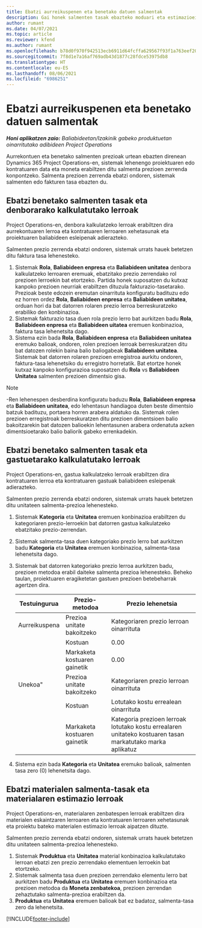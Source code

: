 ```yaml
---
title: Ebatzi aurreikuspenen eta benetako datuen salmentak
description: Gai honek salmenten tasak ebazteko moduari eta estimazioei buruzko informazioa eskaintzen du.
author: rumant
ms.date: 04/07/2021
ms.topic: article
ms.reviewer: kfend
ms.author: rumant
ms.openlocfilehash: b78d0f970f942513ecb6911d64fcffa629567f93f1a763eef20ca168080e4d02
ms.sourcegitcommit: 7f8d1e7a16af769adb43d1877c28fdce53975db8
ms.translationtype: HT
ms.contentlocale: eu-ES
ms.lasthandoff: 08/06/2021
ms.locfileid: "6986251"
---
```

# <a name="resolve-sales-prices-for-estimates-and-actuals"></a>Ebatzi aurreikuspenen eta benetako datuen salmentak

_**Honi aplikatzen zaio:** Baliabideetan/Izakinik gabeko produktuetan oinarritutako adibideen Project Operations_

Aurrekontuen eta benetako salmenten prezioak urtean ebazten direnean Dynamics 365 Project Operations-en, sistemak lehenengo proiektuaren edo kontratuaren data eta moneta erabiltzen ditu salmenta prezioen zerrenda konpontzeko. Salmenta prezioen zerrenda ebatzi ondoren, sistemak salmenten edo fakturen tasa ebazten du.

## <a name="resolve-sales-rates-on-actual-and-estimate-lines-for-time"></a>Ebatzi benetako salmenten tasak eta denborarako kalkulatutako lerroak

Project Operations-en, denbora kalkulatzeko lerroak erabiltzen dira aurrekontuaren lerroa eta kontratuaren lerroaren xehetasunak eta proiektuaren baliabideen esleipenak adierazteko.

Salmenten prezio zerrenda ebatzi ondoren, sistemak urrats hauek betetzen ditu faktura tasa lehenesteko.

1. Sistemak **Rola**, **Baliabideen enpresa** eta **Baliabideen unitatea** denbora kalkulatzeko lerroaren eremuak, ebatzitako prezio zerrendako rol prezioen lerroekin bat etortzeko. Partida honek suposatzen du kutxaz kanpoko prezioen neurriak erabiltzen dituzula fakturazio-tasetarako. Prezioak beste edozein eremutan oinarrituta konfiguratu badituzu edo ez horren ordez **Rola**, **Baliabideen enpresa** eta **Baliabideen unitatea**, orduan hori da bat datorren rolaren prezio lerroa berreskuratzeko erabiliko den konbinazioa.
2. Sistemak fakturazio tasa duen rola prezio lerro bat aurkitzen badu **Rola**, **Baliabideen enpresa** eta **Baliabideen uitatea** eremuen konbinazioa, faktura tasa lehenetsita dago.
3. Sistema ezin bada **Rola**, **Baliabideen enpresa** eta **Baliabideen unitatea** eremuko balioak, ondoren, rolen prezioen lerroak berreskuratzen ditu bat datozen rolekin baina balio baliogabeak **Baliabideen unitatea**. Sistemak bat datorren rolaren prezioen erregistroa aurkitu ondoren, faktura-tasa lehenetsiko du erregistro horretatik. Bat etortze honek kutxaz kanpoko konfigurazioa suposatzen du **Rola** vs **Baliabideen Unitatea** salmenten prezioen dimentsio gisa.

> [!NOTE]
> -Ren lehenespen desberdina konfiguratu baduzu **Rola**, **Baliabideen enpresa** eta **Baliabideen unitatea**, edo lehentasun handiagoa duten beste dimentsio batzuk badituzu, portaera horren arabera aldatuko da. Sistemak rolen prezioen erregistroak berreskuratzen ditu prezioen dimentsioen balio bakoitzarekin bat datozen balioekin lehentasunen arabera ordenatuta azken dimentsioetarako balio baliorik gabeko errenkadekin.

## <a name="resolve-sales-rates-on-actual-and-estimate-lines-for-expense"></a>Ebatzi benetako salmenten tasak eta gastuetarako kalkulatutako lerroak

Project Operations-en, gastua kalkulatzeko lerroak erabiltzen dira kontratuaren lerroa eta kontratuaren gastuak baliabideen esleipenak adierazteko.

Salmenten prezio zerrenda ebatzi ondoren, sistemak urrats hauek betetzen ditu unitateen salmenta-prezioa lehenesteko.

1. Sistemak **Kategoria** eta **Unitatea** eremuen konbinazioa erabiltzen du kategoriaren prezio-lerroekin bat datorren gastua kalkulatzeko ebatzitako prezio-zerrendan.
2. Sistemak salmenta-tasa duen kategoriako prezio lerro bat aurkitzen badu **Kategoria** eta **Unitatea** eremuen konbinazioa, salmenta-tasa lehenetsita dago.
3. Sistemak bat datorren kategoriako prezio lerroa aurkitzen badu, prezioen metodoa erabil daiteke salmenta prezioa lehenesteko. Beheko taulan, proiektuaren eragiketetan gastuen prezioen betebeharrak agertzen dira.

    | Testuingurua | Prezio-metodoa | Prezio lehenetsia |
    | --- | --- | --- |
    | Aurreikuspena | Prezioa unitate bakoitzeko | Kategoriaren prezio lerroan oinarrituta |
    | &nbsp; | Kostuan | 0.00 |
    | &nbsp; | Markaketa kostuaren gainetik | 0.00 |
    | Unekoa" | Prezioa unitate bakoitzeko | Kategoriaren prezio lerroan oinarrituta |
    | &nbsp; | Kostuan | Lotutako kostu errealean oinarrituta |
    | &nbsp; | Markaketa kostuaren gainetik | Kategoria prezioen lerroak lotutako kostu errealaren unitateko kostuaren tasan markatutako marka aplikatuz |

4. Sistema ezin bada **Kategoria** eta **Unitatea** eremuko balioak, salmenten tasa zero (0) lehenetsita dago.

## <a name="resolve-sales-rates-on-actual-and-estimate-lines-for-material"></a>Ebatzi materialen salmenta-tasak eta materialaren estimazio lerroak

Project Operations-en, materialaren zenbatespen lerroak erabiltzen dira materialen eskaintzaren lerroaren eta kontratuaren lerroaren xehetasunak eta proiektu bateko materialen estimazio lerroak aipatzen dituzte.

Salmenten prezio zerrenda ebatzi ondoren, sistemak urrats hauek betetzen ditu unitateen salmenta-prezioa lehenesteko.

1. Sistemak **Produktua** eta **Unitatea** material konbinazioa kalkulatutako lerroan ebatzi zen prezio zerrendako elementuen lerroekin bat etortzeko.
2. Sistemak salmenta tasa duen prezioen zerrendako elementu lerro bat aurkitzen badu **Produktua** eta **Unitatea** eremuen konbinazioa eta prezioen metodoa da **Moneta zenbatekoa**, prezioen zerrendan zehaztutako salmenta-prezioa erabiltzen da.
3. **Produktua** eta **Unitatea** eremuen balioak bat ez badatoz, salmenta-tasa zero da lehenetsita.



[!INCLUDE[footer-include](../includes/footer-banner.md)]
